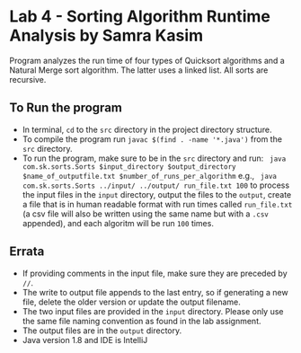 # Lab 4 - Sorting Algorithm Runtime Analysis by Samra Kasim
Program analyzes the run time of four types of Quicksort algorithms and a Natural Merge sort algorithm. The latter uses
a linked list. All sorts are recursive.

## To Run the program
* In terminal, `cd` to the `src` directory in the project directory structure.
* To compile the program run `javac $(find . -name '*.java')` from the `src` directory.
* To run the program, make sure to be in the `src` directory and run:
` java com.sk.sorts.Sorts $input_directory $output_directory $name_of_outputfile.txt $number_of_runs_per_algorithm` e.g.,
` java com.sk.sorts.Sorts ../input/ ../output/ run_file.txt 100` to process the input files in the `input` directory,
output the files to the `output`, create a file that is in human readable format with run times called `run_file.txt` (a csv file
will also be written using the same name but with a `.csv` appended), and each algoritm will be run `100` times.


## Errata
* If providing comments in the input file, make sure they are preceded by `//`.
* The write to output file appends to the last entry, so if generating a new file, delete the older version or update the output filename.
* The two input files are provided in the `input` directory. Please only use the same file naming convention as found in the lab assignment.
* The output files are in the `output` directory.
* Java version 1.8 and IDE is IntelliJ

